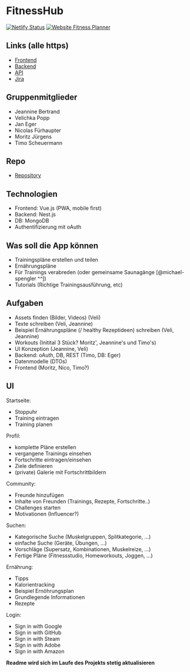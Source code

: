 # FitnessHub

[![Netlify Status](https://api.netlify.com/api/v1/badges/e82e9b04-0e9a-4c26-84ea-10b6c940d433/deploy-status)](https://app.netlify.com/sites/fitness-hub/deploys)
[![Website Fitness Planner](https://img.shields.io/website-up-down-green-red/https/fitnesshub.app.svg)](https://fitnesshub.app/)

## Links (alle https)

- [Frontend](https://fitnesshub.app/)
- [Backend](https://api.timos.design:3000/)
- [API](https://api.timos.design:3000/api)
- [Jira](https://fancyfitnessplanner.atlassian.net/)

## Gruppenmitglieder

- Jeannine Bertrand
- Velichka Popp
- Jan Eger
- Nicolas Fürhaupter
- Moritz Jürgens
- Timo Scheuermann

## Repo

- [Repository](https://github.com/TimoScheuermann/FitnessHub)

## Technologien

- Frontend: Vue.js (PWA, mobile first)
- Backend: Nest.js
- DB: MongoDB
- Authentifizierung mit oAuth

## Was soll die App können

- Trainingspläne erstellen und teilen
- Ernährungspläne
- Für Trainings verabreden (oder gemeinsame Saunagänge [@michael-spengler ^^])
- Tutorials (Richtige Trainingsausführung, etc)

## Aufgaben

- Assets finden (Bilder, Videos) (Veli)
- Texte schreiben (Veli, Jeannine)
- Beispiel Ernährungspläne (/ healthy Rezeptideen) schreiben (Veli, Jeannine)
- Workouts (Initital 3 Stück? Moritz', Jeannine's und Timo's)
- UI Konzeption (Jeannine, Veli)
- Backend: oAuth, DB, REST (Timo, DB: Eger)
- Datenmodelle (DTOs)
- Frontend (Moritz, Nico, Timo?)

## UI

Startseite:

- Stoppuhr
- Training eintragen
- Training planen

Profil:

- komplette Pläne erstellen
- vergangene Trainings einsehen
- Fortschritte eintragen/einsehen
- Ziele definieren
- (private) Galerie mit Fortschrittbildern

Community:

- Freunde hinzufügen
- Inhalte von Freunden (Trainings, Rezepte, Fortschritte..)
- Challenges starten
- Motivationen (Influencer?)

Suchen:

- Kategorische Suche (Muskelgruppen, Splitkategorie, ...)
- einfache Suche (Geräte, Übungen, ...)
- Vorschläge (Supersatz, Kombinationen, Muskelreize, ...)
- Fertige Pläne (Fitnessstudio, Homeworkouts, Joggen, ...)

Ernährung:

- Tipps
- Kalorientracking
- Beispiel Ernöhrungsplan
- Grundlegende Informationen
- Rezepte

Login:

- Sign in with Google
- Sign in with GitHub
- Sign in with Steam
- Sign in with Adobe
- Sign in with Amazon

**Readme wird sich im Laufe des Projekts stetig aktualisieren**

